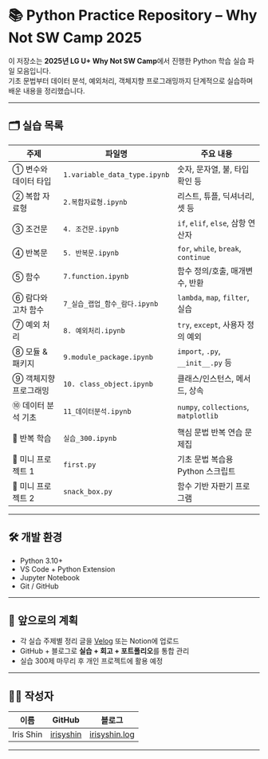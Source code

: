 # 📚 Python Practice Repository – Why Not SW Camp 2025

이 저장소는 **2025년 LG U+ Why Not SW Camp**에서 진행한 Python 학습 실습 파일 모음입니다.  
기초 문법부터 데이터 분석, 예외처리, 객체지향 프로그래밍까지 단계적으로 실습하며 배운 내용을 정리했습니다.

---

## 🗂️  실습 목록


| 주제 | 파일명 | 주요 내용 |
|------|--------|-----------|
| ① 변수와 데이터 타입 | `1.variable_data_type.ipynb` | 숫자, 문자열, 불, 타입 확인 등 |
| ② 복합 자료형 | `2.복합자료형.ipynb` | 리스트, 튜플, 딕셔너리, 셋 등 |
| ③ 조건문 | `4. 조건문.ipynb` | `if`, `elif`, `else`, 삼항 연산자 |
| ④ 반복문 | `5. 반복문.ipynb` | `for`, `while`, `break`, `continue` |
| ⑤ 함수 | `7.function.ipynb` | 함수 정의/호출, 매개변수, 반환 |
| ⑥ 람다와 고차 함수 | `7_실습_랩업_함수_람다.ipynb` | `lambda`, `map`, `filter`, 실습 |
| ⑦ 예외 처리 | `8. 예외처리.ipynb` | `try`, `except`, 사용자 정의 예외 |
| ⑧ 모듈 & 패키지 | `9.module_package.ipynb` | `import`, `.py`, `__init__.py` 등 |
| ⑨ 객체지향 프로그래밍 | `10. class_object.ipynb` | 클래스/인스턴스, 메서드, 상속 |
| ⑩ 데이터 분석 기초 | `11_데이터분석.ipynb` | `numpy`, `collections`, `matplotlib` |
| 🔁 반복 학습 | `실습_300.ipynb` | 핵심 문법 반복 연습 문제집 |
| 🎯 미니 프로젝트 1 | `first.py` | 기초 문법 복습용 Python 스크립트 |
| 🎯 미니 프로젝트 2 | `snack_box.py` | 함수 기반 자판기 프로그램 |

---

## 🛠 개발 환경

- Python 3.10+
- VS Code + Python Extension
- Jupyter Notebook
- Git / GitHub

---

## 🌱 앞으로의 계획

- 각 실습 주제별 정리 글을 [Velog]() 또는 Notion에 업로드
- GitHub + 블로그로 **실습 + 회고 + 포트폴리오**를 통합 관리
- 실습 300제 마무리 후 개인 프로젝트에 활용 예정

---

## 🙋‍♀️ 작성자

| 이름 | GitHub | 블로그 |
|------|--------|--------|
| Iris Shin | [irisyshin](https://github.com/irisyshin) | [irisyshin.log](https://velog.io/@iriseverywhere/posts) |

---
